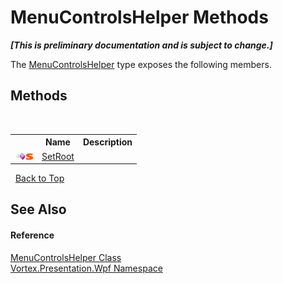 # MenuControlsHelper Methods
 _**\[This is preliminary documentation and is subject to change.\]**_

The <a href="T_Vortex_Presentation_Wpf_MenuControlsHelper.md">MenuControlsHelper</a> type exposes the following members.


## Methods
&nbsp;<table><tr><th></th><th>Name</th><th>Description</th></tr><tr><td>![Public method](media/pubmethod.gif "Public method")![Static member](media/static.gif "Static member")</td><td><a href="M_Vortex_Presentation_Wpf_MenuControlsHelper_SetRoot.md">SetRoot</a></td><td /></tr></table>&nbsp;
<a href="#menucontrolshelper-methods">Back to Top</a>

## See Also


#### Reference
<a href="T_Vortex_Presentation_Wpf_MenuControlsHelper.md">MenuControlsHelper Class</a><br /><a href="N_Vortex_Presentation_Wpf.md">Vortex.Presentation.Wpf Namespace</a><br />